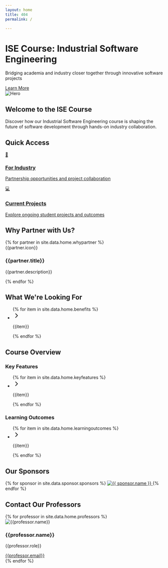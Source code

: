```yaml
---
layout: home
title: 404
permalink: /

---
```




<div class="bg-gradient-to-r from-blue-600 to-blue-800 text-white flex items-center w-full">
  <div class="container mx-auto px-4 py-8 md:py-16">
    <div class="flex flex-col md:flex-row items-center justify-between">
      <div class="md:w-1/2 mb-8 md:mb-0">
        <h1 class="text-4xl md:text-5xl font-bold mb-4">
          ISE Course: Industrial Software Engineering
        </h1>
        <p class="text-xl mb-8">
          Bridging academia and industry closer together through innovative software projects
        </p>
        <div class="flex flex-col sm:flex-row gap-4">
          <a
            href="{{ site.baseurl }}/about"
            class="bg-white text-blue-800 font-semibold py-3 px-6 rounded-lg shadow-lg hover:bg-gray-100 transition-colors text-center"
            >Learn More</a
          >
        </div>
      </div>
      <div class="md:w-1/2">
        <img
          src="{{ site.baseurl }}/assets/images/hero.png"
          alt="Hero"
          class="w-full"
        />
      </div>
    </div>
  </div>
</div>

<main class="   px-4">


 <section class="mb-16 text-center mt-10">
          <h2 class="text-3xl font-bold mb-4">Welcome to the ISE Course</h2>
          <p class="text-xl text-gray-600 max-w-2xl mx-auto">
            Discover how our Industrial Software Engineering course is shaping the future of software development through hands-on industry collaboration.
          </p>
  </section>

  <section class="mb-16">
    <h2 class="text-3xl font-bold mb-8 text-center">Quick Access</h2>
    <div class="grid grid-cols-1 md:grid-cols-2 gap-6">
      <a href="{{ site.baseurl }}/industry" class="block bg-green-50 hover:bg-green-100 rounded-lg p-6 transition-colors border border-green-200">
        <div class="text-green-600 text-3xl mb-3">🏢</div>
        <h3 class="text-xl font-semibold mb-2">For Industry</h3>
        <p class="text-gray-600">Partnership opportunities and project collaboration</p>
      </a>
      <a href="{{ site.baseurl }}/projects" class="block bg-purple-50 hover:bg-purple-100 rounded-lg p-6 transition-colors border border-purple-200">
        <div class="text-purple-600 text-3xl mb-3">💻</div>
        <h3 class="text-xl font-semibold mb-2">Current Projects</h3>
        <p class="text-gray-600">Explore ongoing student projects and outcomes</p>
      </a>
    </div>
  </section>


  <section class="mb-16">
          <h2 class="text-3xl font-bold mb-8 text-center">Why Partner with Us?</h2>
          <div class="grid grid-cols-1 md:grid-cols-2 lg:grid-cols-4 gap-8">           
           {% for partner in site.data.home.whypartner %}
              <div key={{partner.title}} class="bg-white rounded-lg shadow-md p-6  flex flex-col items-center text-center">
                <div class="h-12 w-12 text-blue-600 mb-4">{{partner.icon}}</div>
                <h3 class="text-xl font-semibold mb-2">{{partner.title}}</h3>
                <p class="text-gray-600">{{partner.description}}</p>
              </div>
            {% endfor %}
          </div>
</section>


<section class="mb-16">
          <div class="bg-white rounded-lg shadow-md p-6">
            <h2 class="text-2xl font-bold mb-4">What We're Looking For</h2>
            <ul class="space-y-2">
              {% for item in site.data.home.benefits %}
                <li  class="flex items-start ">
                  <svg xmlns="http://www.w3.org/2000/svg" width="24" height="24" viewBox="0 0 24 24" fill="none" stroke="currentColor" stroke-width="2" stroke-linecap="round" stroke-linejoin="round" class="lucide lucide-chevron-right h-5 w-5 text-blue-600 mr-2 mt-1 flex-shrink-0"><path d="m9 18 6-6-6-6"></path></svg>
                  <p class="text-black">{{item}}</p>
                </li>
              {% endfor %}
            </ul>
          </div>
</section>


<section class="mb-16">
          <h2 class="text-3xl font-bold mb-8 text-center">Course Overview</h2>
          <div class="grid grid-cols-1 md:grid-cols-2 gap-8">
            <div class="bg-white rounded-lg shadow-md p-6">
              <h3 class="text-xl font-semibold mb-4">Key Features</h3>
              <ul class="space-y-2">
                {% for item in site.data.home.keyfeatures %}
                  <li class="flex items-start">
                     <svg xmlns="http://www.w3.org/2000/svg" width="24" height="24" viewBox="0 0 24 24" fill="none" stroke="currentColor" stroke-width="2" stroke-linecap="round" stroke-linejoin="round" class="lucide lucide-chevron-right h-5 w-5 text-blue-600 mr-2 mt-1 flex-shrink-0"><path d="m9 18 6-6-6-6"></path></svg>
                     <p class="text-black">{{item}}</p>
                  </li>
                {% endfor %}
              </ul>
            </div>
            <div class="bg-white rounded-lg shadow-md p-6">
              <h3 class="text-xl font-semibold mb-4">Learning Outcomes</h3>
              <ul class="space-y-2">
                 {% for item in site.data.home.learningoutcomes %}
                  <li class="flex items-start">
                     <svg xmlns="http://www.w3.org/2000/svg" width="24" height="24" viewBox="0 0 24 24" fill="none" stroke="currentColor" stroke-width="2" stroke-linecap="round" stroke-linejoin="round" class="lucide lucide-chevron-right h-5 w-5 text-blue-600 mr-2 mt-1 flex-shrink-0"><path d="m9 18 6-6-6-6"></path></svg>
                     <p class="text-black">{{item}}</p>
                  </li>
                 {% endfor %}
              </ul>
            </div>
        </div>
</section>


<section class="mb-16">
  <h2 class="text-3xl font-bold mb-8 text-center">Our Sponsors</h2>
  <div class="grid grid-cols-1 md:grid-cols-2 lg:grid-cols-3 gap-8 items-center justify-center">
    {% for sponsor in site.data.sponsor.sponsors %}
      <a href="{{ sponsor.link }}" target="_blank" rel="noopener" class="flex items-center justify-center bg-white p-4 rounded-lg shadow-md transition-transform hover:scale-105">
        <img src="{{ sponsor.image }}" alt="{{ sponsor.name }}" class="max-h-24 object-contain">
      </a>
    {% endfor %}
  </div>
</section>


<section class="mb-16">
        <h2 class="text-3xl font-bold text-center mb-12">Contact Our Professors</h2>
        <div class="grid grid-cols-1 md:grid-cols-3 gap-8 ">
            {% for professor in site.data.home.professors %}
            <div 
              class="flex flex-col items-center bg-white  rounded-lg shadow-md p-6 transition-transform hover:scale-105"
            >
              <div class=" relative mb-4 rounded-full overflow-hidden">
                <Image
                  src="{{professor.image}}"
                  alt={{professor.name}}
                  fill
                  class="object-cover h-[200px]"
                />
              </div>
              <h3 class="text-xl font-semibold mb-1">{{professor.name}}</h3>
              <p class="text-gray-600 mb-3">{{professor.role}}</p>
              <a 
                href="mailto:{{professor.email}}"
                class="inline-flex items-center text-blue-600 hover:text-blue-800 transition-colors"
              >
                {{professor.email}}
              </a>
            </div>
          {% endfor %}
        </div>
  </section>


</main>


